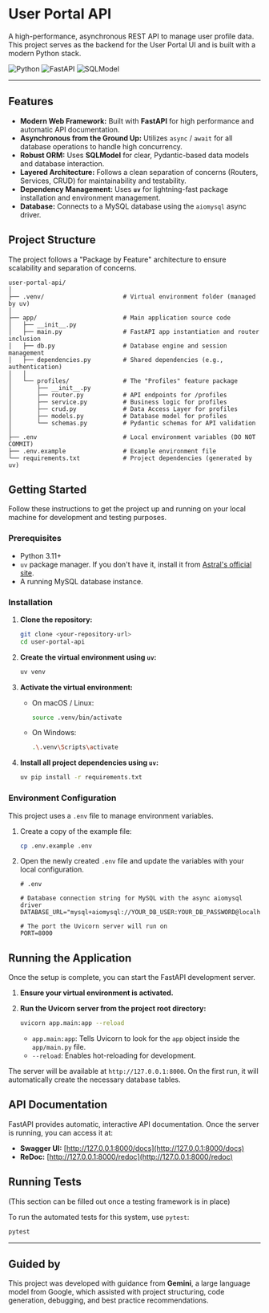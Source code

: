 # User Portal API

A high-performance, asynchronous REST API to manage user profile data. This project serves as the backend for the User Portal UI and is built with a modern Python stack.

![Python](https://img.shields.io/badge/python-3.13+-blue.svg)
![FastAPI](https://img.shields.io/badge/FastAPI-0.115.13-green.svg)
![SQLModel](https://img.shields.io/badge/SQLModel-0.0.24-blue.svg)

---

## Features

- **Modern Web Framework:** Built with **FastAPI** for high performance and automatic API documentation.
- **Asynchronous from the Ground Up:** Utilizes `async` / `await` for all database operations to handle high concurrency.
- **Robust ORM:** Uses **SQLModel** for clear, Pydantic-based data models and database interaction.
- **Layered Architecture:** Follows a clean separation of concerns (Routers, Services, CRUD) for maintainability and testability.
- **Dependency Management:** Uses **`uv`** for lightning-fast package installation and environment management.
- **Database:** Connects to a MySQL database using the `aiomysql` async driver.

## Project Structure

The project follows a "Package by Feature" architecture to ensure scalability and separation of concerns.

```text
user-portal-api/
│
├── .venv/                      # Virtual environment folder (managed by uv)
│
├── app/                        # Main application source code
│   ├── __init__.py
│   ├── main.py                 # FastAPI app instantiation and router inclusion
│   ├── db.py                   # Database engine and session management
│   ├── dependencies.py         # Shared dependencies (e.g., authentication)
│   │
│   └── profiles/               # The "Profiles" feature package
│       ├── __init__.py
│       ├── router.py           # API endpoints for /profiles
│       ├── service.py          # Business logic for profiles
│       ├── crud.py             # Data Access Layer for profiles
│       ├── models.py           # Database model for profiles
│       └── schemas.py          # Pydantic schemas for API validation
│
├── .env                        # Local environment variables (DO NOT COMMIT)
├── .env.example                # Example environment file
└── requirements.txt            # Project dependencies (generated by uv)
```

## Getting Started

Follow these instructions to get the project up and running on your local machine for development and testing purposes.

### Prerequisites

- Python 3.11+
- `uv` package manager. If you don't have it, install it from [Astral's official site](https://astral.sh/uv).
- A running MySQL database instance.

### Installation

1.  **Clone the repository:**

    ```bash
    git clone <your-repository-url>
    cd user-portal-api
    ```

2.  **Create the virtual environment using `uv`:**

    ```bash
    uv venv
    ```

3.  **Activate the virtual environment:**

    - On macOS / Linux:
      ```bash
      source .venv/bin/activate
      ```
    - On Windows:
      ```bash
      .\.venv\Scripts\activate
      ```

4.  **Install all project dependencies using `uv`:**
    ```bash
    uv pip install -r requirements.txt
    ```

### Environment Configuration

This project uses a `.env` file to manage environment variables.

1.  Create a copy of the example file:

    ```bash
    cp .env.example .env
    ```

2.  Open the newly created `.env` file and update the variables with your local configuration.

    ```dotenv
    # .env

    # Database connection string for MySQL with the async aiomysql driver
    DATABASE_URL="mysql+aiomysql://YOUR_DB_USER:YOUR_DB_PASSWORD@localhost:3306/YOUR_DB_NAME"

    # The port the Uvicorn server will run on
    PORT=8000
    ```

## Running the Application

Once the setup is complete, you can start the FastAPI development server.

1.  **Ensure your virtual environment is activated.**

2.  **Run the Uvicorn server from the project root directory:**
    ```bash
    uvicorn app.main:app --reload
    ```
    - `app.main:app`: Tells Uvicorn to look for the `app` object inside the `app/main.py` file.
    - `--reload`: Enables hot-reloading for development.

The server will be available at `http://127.0.0.1:8000`. On the first run, it will automatically create the necessary database tables.

## API Documentation

FastAPI provides automatic, interactive API documentation. Once the server is running, you can access it at:

- **Swagger UI:** [http://127.0.0.1:8000/docs](http://127.0.0.1:8000/docs)
- **ReDoc:** [http://127.0.0.1:8000/redoc](http://127.0.0.1:8000/redoc)

## Running Tests

(This section can be filled out once a testing framework is in place)

To run the automated tests for this system, use `pytest`:

```bash
pytest
```

---

## Guided by

This project was developed with guidance from **Gemini**, a large language model from Google, which assisted with project structuring, code generation, debugging, and best practice recommendations.
